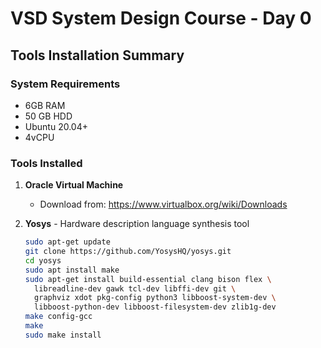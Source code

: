 # VSD System Design Course - Day 0

## Tools Installation Summary

### System Requirements
- 6GB RAM
- 50 GB HDD
- Ubuntu 20.04+
- 4vCPU

### Tools Installed

1. **Oracle Virtual Machine**
   - Download from: https://www.virtualbox.org/wiki/Downloads

2. **Yosys** - Hardware description language synthesis tool
   ```bash
   sudo apt-get update
   git clone https://github.com/YosysHQ/yosys.git
   cd yosys
   sudo apt install make
   sudo apt-get install build-essential clang bison flex \
     libreadline-dev gawk tcl-dev libffi-dev git \
     graphviz xdot pkg-config python3 libboost-system-dev \
     libboost-python-dev libboost-filesystem-dev zlib1g-dev
   make config-gcc
   make
   sudo make install


